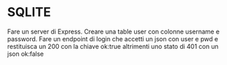 # SQLITE

Fare un server di Express. Creare una table user con colonne username e password.
Fare un endpoint di login che accetti un json con user e pwd e restituisca un 200 con la chiave ok:true altrimenti uno stato di 401 con un json ok:false